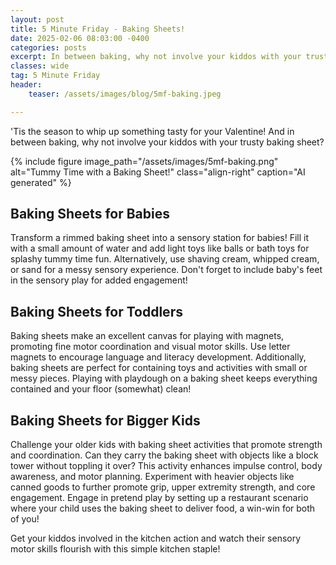 ```yaml
---
layout: post
title: 5 Minute Friday - Baking Sheets!
date: 2025-02-06 08:03:00 -0400
categories: posts
excerpt: In between baking, why not involve your kiddos with your trusty baking sheet?
classes: wide
tag: 5 Minute Friday
header:
    teaser: /assets/images/blog/5mf-baking.jpeg

---
```



'Tis the season to whip up something tasty for your Valentine! And in between baking, why not involve your kiddos with your trusty baking sheet?

{% include figure
    image_path="/assets/images/5mf-baking.png"
    alt="Tummy Time with a Baking Sheet!"
    class="align-right"
    caption="AI generated"
%}

## Baking Sheets for Babies

Transform a rimmed baking sheet into a sensory station for babies! Fill it with a small amount of water and add light toys like balls or bath toys for splashy tummy time fun. Alternatively, use shaving cream, whipped cream, or sand for a messy sensory experience. Don't forget to include baby's feet in the sensory play for added engagement!

## Baking Sheets for Toddlers

Baking sheets make an excellent canvas for playing with magnets, promoting fine motor coordination and visual motor skills. Use letter magnets to encourage language and literacy development. Additionally, baking sheets are perfect for containing toys and activities with small or messy pieces. Playing with playdough on a baking sheet keeps everything contained and your floor (somewhat) clean!

## Baking Sheets for Bigger Kids

Challenge your older kids with baking sheet activities that promote strength and coordination. Can they carry the baking sheet with objects like a block tower without toppling it over? This activity enhances impulse control, body awareness, and motor planning. Experiment with heavier objects like canned goods to further promote grip, upper extremity strength, and core engagement. Engage in pretend play by setting up a restaurant scenario where your child uses the baking sheet to deliver food, a win-win for both of you!

Get your kiddos involved in the kitchen action and watch their sensory motor skills flourish with this simple kitchen staple!


